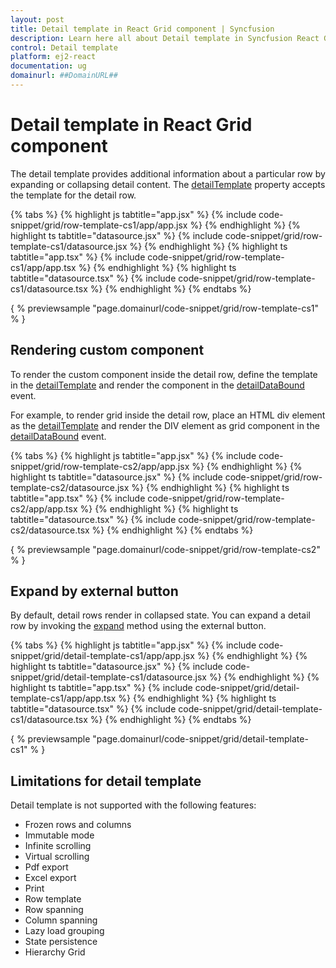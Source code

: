 ```yaml
---
layout: post
title: Detail template in React Grid component | Syncfusion
description: Learn here all about Detail template in Syncfusion React Grid component of Syncfusion Essential JS 2 and more.
control: Detail template 
platform: ej2-react
documentation: ug
domainurl: ##DomainURL##
---
```


# Detail template in React Grid component

The detail template provides additional information about a particular row by expanding or collapsing detail content. The [detailTemplate](https://ej2.syncfusion.com/angular/documentation/api/grid/#detailtemplate) property accepts the template for the detail row.

{% tabs %}
{% highlight js tabtitle="app.jsx" %}
{% include code-snippet/grid/row-template-cs1/app/app.jsx %}
{% endhighlight %}
{% highlight ts tabtitle="datasource.jsx" %}
{% include code-snippet/grid/row-template-cs1/datasource.jsx %}
{% endhighlight %}
{% highlight ts tabtitle="app.tsx" %}
{% include code-snippet/grid/row-template-cs1/app/app.tsx %}
{% endhighlight %}
{% highlight ts tabtitle="datasource.tsx" %}
{% include code-snippet/grid/row-template-cs1/datasource.tsx %}
{% endhighlight %}
{% endtabs %}

{ % previewsample "page.domainurl/code-snippet/grid/row-template-cs1" % }

## Rendering custom component

To render the custom component inside the detail row, define the template in the [detailTemplate](https://ej2.syncfusion.com/angular/documentation/api/grid/#detailtemplate) and render the
component in the [detailDataBound](https://ej2.syncfusion.com/angular/documentation/api/grid/#detaildatabound-emittypedetaildataboundeventargs) event.

For example, to render grid inside the detail row, place an HTML div element as the [detailTemplate](https://ej2.syncfusion.com/angular/documentation/api/grid/#detailtemplate) and render the DIV element as grid component in the [detailDataBound](https://ej2.syncfusion.com/angular/documentation/api/grid/#detaildatabound-emittypedetaildataboundeventargs) event.

{% tabs %}
{% highlight js tabtitle="app.jsx" %}
{% include code-snippet/grid/row-template-cs2/app/app.jsx %}
{% endhighlight %}
{% highlight ts tabtitle="datasource.jsx" %}
{% include code-snippet/grid/row-template-cs2/datasource.jsx %}
{% endhighlight %}
{% highlight ts tabtitle="app.tsx" %}
{% include code-snippet/grid/row-template-cs2/app/app.tsx %}
{% endhighlight %}
{% highlight ts tabtitle="datasource.tsx" %}
{% include code-snippet/grid/row-template-cs2/datasource.tsx %}
{% endhighlight %}
{% endtabs %}

{ % previewsample "page.domainurl/code-snippet/grid/row-template-cs2" % }

## Expand by external button

By default, detail rows render in collapsed state. You can expand a detail row by invoking the [expand](https://ej2.syncfusion.com/angular/documentation/api/grid/detailRow/#expand) method using the external button.

{% tabs %}
{% highlight js tabtitle="app.jsx" %}
{% include code-snippet/grid/detail-template-cs1/app/app.jsx %}
{% endhighlight %}
{% highlight ts tabtitle="datasource.jsx" %}
{% include code-snippet/grid/detail-template-cs1/datasource.jsx %}
{% endhighlight %}
{% highlight ts tabtitle="app.tsx" %}
{% include code-snippet/grid/detail-template-cs1/app/app.tsx %}
{% endhighlight %}
{% highlight ts tabtitle="datasource.tsx" %}
{% include code-snippet/grid/detail-template-cs1/datasource.tsx %}
{% endhighlight %}
{% endtabs %}

{ % previewsample "page.domainurl/code-snippet/grid/detail-template-cs1" % }

## Limitations for detail template

Detail template is not supported with the following features:

* Frozen rows and columns
* Immutable mode
* Infinite scrolling
* Virtual scrolling
* Pdf export
* Excel export
* Print
* Row template
* Row spanning
* Column spanning
* Lazy load grouping
* State persistence
* Hierarchy Grid
